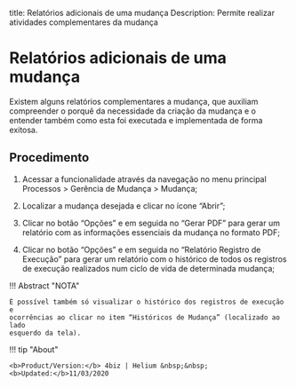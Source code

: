 title: Relatórios adicionais de uma mudança
Description: Permite realizar atividades complementares da mudança
# Relatórios adicionais de uma mudança

Existem alguns relatórios complementares a mudança, que auxiliam compreender o porquê da necessidade da criação da mudança e o entender também como esta foi executada e implementada de forma exitosa.

Procedimento
------------

1.  Acessar a funcionalidade através da navegação no menu principal Processos \>
    Gerência de Mudança \> Mudança;

2.  Localizar a mudança desejada e clicar no ícone “Abrir”;

3.  Clicar no botão “Opções” e em seguida no “Gerar PDF” para gerar um relatório
    com as informações essenciais da mudança no formato PDF;

4.  Clicar no botão “Opções” e em seguida no “Relatório Registro de Execução”
    para gerar um relatório com o histórico de todos os registros de execução
    realizados num ciclo de vida de determinada mudança;

!!! Abstract "NOTA"

    É possível também só visualizar o histórico dos registros de execução e
    ocorrências ao clicar no item “Históricos de Mudança” (localizado ao lado
    esquerdo da tela).

!!! tip "About"

    <b>Product/Version:</b> 4biz | Helium &nbsp;&nbsp;
    <b>Updated:</b>11/03/2020
